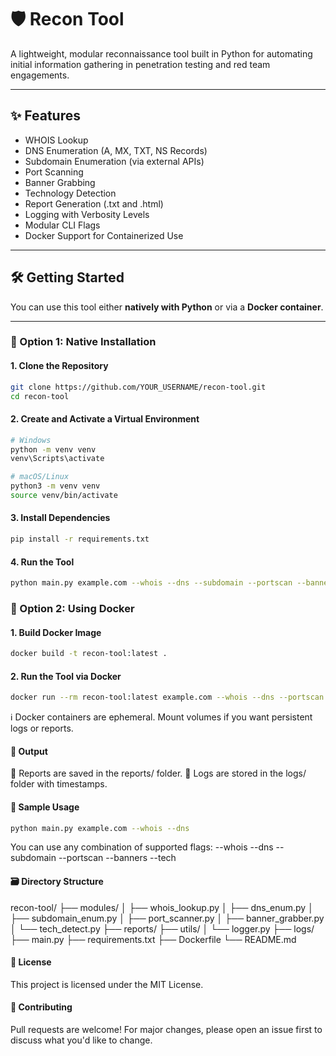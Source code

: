 # 🛡️ Recon Tool

A lightweight, modular reconnaissance tool built in Python for automating initial information gathering in penetration testing and red team engagements.

---

## ✨ Features

- WHOIS Lookup  
- DNS Enumeration (A, MX, TXT, NS Records)  
- Subdomain Enumeration (via external APIs)  
- Port Scanning  
- Banner Grabbing  
- Technology Detection  
- Report Generation (.txt and .html)  
- Logging with Verbosity Levels  
- Modular CLI Flags  
- Docker Support for Containerized Use  

---

## 🛠️ Getting Started

You can use this tool either **natively with Python** or via a **Docker container**.

---

### 🔧 Option 1: Native Installation

#### 1. Clone the Repository

```bash
git clone https://github.com/YOUR_USERNAME/recon-tool.git
cd recon-tool
```

#### 2. Create and Activate a Virtual Environment
```bash
# Windows
python -m venv venv
venv\Scripts\activate

# macOS/Linux
python3 -m venv venv
source venv/bin/activate
```

#### 3. Install Dependencies
```bash
pip install -r requirements.txt
```

#### 4. Run the Tool
```bash
python main.py example.com --whois --dns --subdomain --portscan --banners --tech
```

### 🐳 Option 2: Using Docker

#### 1. Build Docker Image
```bash
docker build -t recon-tool:latest .
```
#### 2. Run the Tool via Docker
```bash
docker run --rm recon-tool:latest example.com --whois --dns --portscan
```
ℹ️ Docker containers are ephemeral. Mount volumes if you want persistent logs or reports.

#### 📂 Output
📝 Reports are saved in the reports/ folder.
📜 Logs are stored in the logs/ folder with timestamps.

#### 🧾 Sample Usage
```bash
python main.py example.com --whois --dns
```

You can use any combination of supported flags:
--whois
--dns
--subdomain
--portscan
--banners
--tech

#### 🗃️ Directory Structure
recon-tool/
├── modules/
│   ├── whois_lookup.py
│   ├── dns_enum.py
│   ├── subdomain_enum.py
│   ├── port_scanner.py
│   ├── banner_grabber.py
│   └── tech_detect.py
├── reports/
├── utils/
│   └── logger.py
├── logs/
├── main.py
├── requirements.txt
├── Dockerfile
└── README.md

#### 📄 License
This project is licensed under the MIT License.

#### 🙌 Contributing
Pull requests are welcome!
For major changes, please open an issue first to discuss what you'd like to change.
